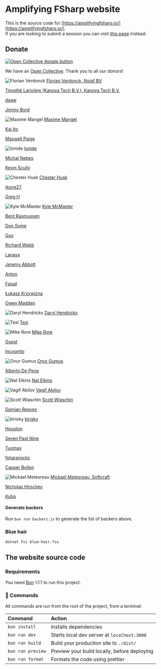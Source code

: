 # Amplifying FSharp website

This is the source code for [https://amplifyingfsharp.io/](https://amplifyingfsharp.io/).  
If you are looking to submit a session you can visit [this page](https://amplifyingfsharp.io/join-us/) instead.

## Donate

[![Open Collective donate button](https://opencollective.com/amplifying-fsharp/donate/button.png?color=blue)](https://opencollective.com/amplifying-fsharp/donate)

We have an [Open Collective](https://opencollective.com/amplifying-fsharp#category-ABOUT). Thank you to all our donors!

![Florian Verdonck](https://www.gravatar.com/avatar/7700b17da33f36e69154d8585afbe768?default=404&s=50) [Florian Verdonck, Nojaf BV](https://opencollective.com/florian-verdonck)

[Timothé Larivière (Kanoya Tech B.V.), Kanoya Tech B.V.](https://opencollective.com/timothelariviere)

[dawe](https://opencollective.com/guest-44f16fd5)

[Jimmy Byrd](https://opencollective.com/jimmy-byrd1)

![Maxime Mangel](https://www.gravatar.com/avatar/ebc3bbcbf88293a971c346e1406f08a8?default=404&s=50) [Maxime Mangel](https://opencollective.com/maxime-mangel)

[Kai Ito](https://opencollective.com/guest-234c4a61)

[Maxwell Paige](https://opencollective.com/maxwell-paige)

![Ionide](https://opencollective-production.s3.us-west-1.amazonaws.com/1dc76620-24ad-11e9-b372-6b1a73f011d0.png&s=50) [Ionide](https://opencollective.com/ionide)

[Michal Nebes](https://opencollective.com/michal-nebes)

[Kevin Scully](https://opencollective.com/guest-869ff6be)

![Chester Husk](https://www.gravatar.com/avatar/d2f117e84eb4380996e3bce3e7850f33?default=404&s=50) [Chester Husk](https://opencollective.com/chester-husk)

[jkone27](https://opencollective.com/jkone27)

[Greg H](https://opencollective.com/guest-e96f59f1)

![Kyle McMaster](https://opencollective-production.s3.us-west-1.amazonaws.com/3ed94f00-586a-11ed-8cfe-775d08dfbc28.png&s=50) [Kyle McMaster](https://opencollective.com/kyle-mcmaster)

[Bent Rasmussen](https://opencollective.com/guest-1006fa5b)

[Don Syme](https://opencollective.com/don-syme1)

[Guy](https://opencollective.com/guest-2abe9028)

[Richard Webb](https://opencollective.com/richard-webb)

[Lanayx](https://opencollective.com/guest-3f6e0f58)

[Jeremy Abbott](https://opencollective.com/jeremy-abbott)

[Anton](https://opencollective.com/guest-949aaeee)

[Faisal](https://opencollective.com/anonymous2703)

[Łukasz Krzywizna](https://opencollective.com/guest-127c1447)

[Owen Madden](https://opencollective.com/guest-156a0a3f)

![Daryl Hendricks](https://opencollective-production.s3.us-west-1.amazonaws.com/87c157a0-37c9-11e9-a5f0-5f950ca71086.jpg&s=50) [Daryl Hendricks](https://opencollective.com/daryl-hendricks)

![Texl](https://www.gravatar.com/avatar/2e6082d51b5311da403c348d5084ae6f?default=404&s=50) [Texl](https://opencollective.com/texl)

![Mike Rore](https://opencollective-production.s3.us-west-1.amazonaws.com/account-avatar/069f8ab7-887f-4765-b828-5786c52f237f/mike.jpg&s=50) [Mike Rore](https://opencollective.com/mike-rore)

[Guest](https://opencollective.com/guest-21539c16)

[Incognito](https://opencollective.com/user-cf759da5)

![Onur Gumus](https://www.gravatar.com/avatar/f796e26947aecb04600f92622539554f?default=404&s=50) [Onur Gumus](https://opencollective.com/onur-gumus)

[Alberto De Pena](https://opencollective.com/guest-1a3ba5c2)

![Nat Elkins](https://www.gravatar.com/avatar/a864e67a649b1490463af5192e50c18b?default=404&s=50) [Nat Elkins](https://opencollective.com/nat-elkins)

![Vagif Abilov](https://www.gravatar.com/avatar/822d40ce216f2d64bcc2c59f0ded1e4d?default=404&s=50) [Vagif Abilov](https://opencollective.com/vagif-abilov)

![Scott Wlaschin](https://www.gravatar.com/avatar/26743454d396b65db61e38ccc833ecdb?default=404&s=50) [Scott Wlaschin](https://opencollective.com/scott-wlaschin)

[Damian Reeves](https://opencollective.com/damian-reeves)

![kirisky](https://www.gravatar.com/avatar/16cb215a8bf14b907f749b3da88efe83?default=404&s=50) [kirisky](https://opencollective.com/kirisky)

[Houston](https://opencollective.com/guest-6db0f329)

[Seven Past Nine](https://opencollective.com/seven-past-nine)

[Tuomas](https://opencollective.com/guest-5aeab86a)

[fsharprocks](https://opencollective.com/guest-aec8ca1f)

[Casper Bollen](https://opencollective.com/casper-bollen)

![Mickael Metesreau](https://www.gravatar.com/avatar/733ee99f3e519fec98ab11d2a517a13e?default=404&s=50) [Mickael Metesreau, Softcraft](https://opencollective.com/mmetesreau)

[Nicholas Hirschey](https://opencollective.com/nicholas-hirschey)

[Kuba](https://opencollective.com/guest-a58751ea)

#### Generate backers

Run `bun run backers.js` to generate the list of backers above.

### Blue hair

```shell
dotnet fsi blue-hair.fsx
```

## The website source code

### Requirements

You need [Bun](https://bun.sh/docs/installation) 1.1.1 to run this project.

### 🧞 Commands

All commands are run from the root of the project, from a terminal:

| Command           | Action                                       |
| :---------------- | :------------------------------------------- |
| `bun install`     | Installs dependencies                        |
| `bun run dev`     | Starts local dev server at `localhost:3000`  |
| `bun run build`   | Build your production site to `./dist/`      |
| `bun run preview` | Preview your build locally, before deploying |
| `bun run format`  | Formats the code using prettier              |
